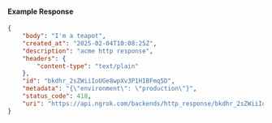 <!-- Code generated for API Clients. DO NOT EDIT. -->

#### Example Response

```json
{
	"body": "I'm a teapot",
	"created_at": "2025-02-04T10:08:25Z",
	"description": "acme http response",
	"headers": {
		"content-type": "text/plain"
	},
	"id": "bkdhr_2sZWiiIoUGe8wpXv3P1HIBFmq5D",
	"metadata": "{\"environment\": \"production\"}",
	"status_code": 418,
	"uri": "https://api.ngrok.com/backends/http_response/bkdhr_2sZWiiIoUGe8wpXv3P1HIBFmq5D"
}
```
